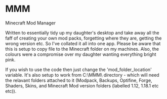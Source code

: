 # MMM
Minecraft Mod Manager

Written to essentially tidy up my daughter's desktop and take away all the faff of creating your own mod packs, forgetting where they are, getting the wrong version etc. So I've collated it all into one app. Please be aware that this is setup to copy file to the Minecraft folder on my machines. Also, the colours were a compromise over my daughter wanting everything bright pink.

If you wish to use the code then just change the 'mod_folder_location' variable. It's also setup to work from C:\MMM\ directory - which will need the relavant folders attached to it (Modpack, Backups, Optifine, Forge, Shaders, Skins, and Minecraft Mod version folders (labelled 1.12, 1.18.1 etc etc)). 
